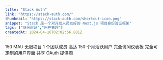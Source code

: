 ```yaml
---
title: "Stack Auth"
link: "https://stack-auth.com/"
thumbnail: "https://stack-auth.com/shortcut-icon.png"
snippet: "Stack 是一个对开发人员友好的 Next.js 项目身份验证框架"
tags: ["身份验证","用户管理"]
createdAt: 2024-04-16T02:02:56.881Z
---
```

150 MAU
无限项目
1 个团队成员
高达 150 个月活跃用户
完全访问仪表板
完全可定制的用户界面
共享 OAuth 提供商
